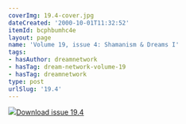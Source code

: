 ```yaml
---
coverImg: 19.4-cover.jpg
dateCreated: '2000-10-01T11:32:52'
itemId: bcphbumhc4e
layout: page
name: 'Volume 19, issue 4: Shamanism & Dreams I'
tags:
- hasAuthor: dreamnetwork
- hasTag: dream-network-volume-19
- hasTag: dreamnetwork
type: post
urlSlug: '19.4'
---
```

<img class="card-journal-img" src="../images/19.4-rect.jpg"/><a href="../files/pdfs/Volume_19/19.4-Dream-Network-Vol-19-No-4.pdf" download="">Download issue 19.4</a>